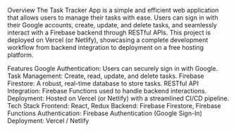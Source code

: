 Overview
The Task Tracker App is a simple and efficient web application that allows users to manage their tasks with ease. Users can sign in with their Google accounts, create, update, and delete tasks, and seamlessly interact with a Firebase backend through RESTful APIs. This project is deployed on Vercel (or Netlify), showcasing a complete development workflow from backend integration to deployment on a free hosting platform.

Features
Google Authentication: Users can securely sign in with Google.
Task Management: Create, read, update, and delete tasks.
Firebase Firestore: A robust, real-time database to store tasks.
RESTful API Integration: Firebase Functions used to handle backend interactions.
Deployment: Hosted on Vercel (or Netlify) with a streamlined CI/CD pipeline.
Tech Stack
Frontend: React, Redux
Backend: Firebase Firestore, Firebase Functions
Authentication: Firebase Authentication (Google Sign-In)
Deployment: Vercel / Netlify
